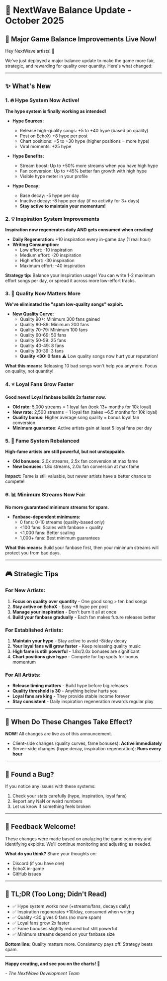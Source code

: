 # 🎵 NextWave Balance Update - October 2025

## 📢 Major Game Balance Improvements Live Now!

Hey NextWave artists! 👋

We've just deployed a major balance update to make the game more fair, strategic, and rewarding for quality over quantity. Here's what changed:

---

## ✨ What's New

### 1. 🔥 Hype System Now Active!
**The hype system is finally working as intended!**

- **Hype Sources:**
  - Release high-quality songs: +5 to +40 hype (based on quality)
  - Post on EchoX: +8 hype per post
  - Chart positions: +5 to +30 hype (higher positions = more hype)
  - Viral moments: +25 hype

- **Hype Benefits:**
  - Stream boost: Up to +50% more streams when you have high hype
  - Fan conversion: Up to +45% better fan growth with high hype
  - Visible hype meter in your profile

- **Hype Decay:**
  - Base decay: -5 hype per day
  - Inactive decay: -8 hype per day (if no activity for 3+ days)
  - **Stay active to maintain your momentum!**

### 2. 💡 Inspiration System Improvements
**Inspiration now regenerates daily AND gets consumed when creating!**

- **Daily Regeneration:** +10 inspiration every in-game day (1 real hour)
- **Writing Consumption:**
  - Low effort: -10 inspiration
  - Medium effort: -20 inspiration
  - High effort: -30 inspiration
  - Maximum effort: -40 inspiration

**Strategy tip:** Balance your inspiration usage! You can write 1-2 maximum effort songs per day, or spread it across more low-effort tracks.

### 3. 🎯 Quality Now Matters More
**We've eliminated the "spam low-quality songs" exploit.**

- **New Quality Curve:**
  - Quality 90+: Minimum 300 fans gained
  - Quality 80-89: Minimum 200 fans
  - Quality 70-79: Minimum 100 fans
  - Quality 60-69: 50 fans
  - Quality 50-59: 25 fans
  - Quality 40-49: 8 fans
  - Quality 30-39: 3 fans
  - **Quality <30: 0 fans** ⚠️ Low quality songs now hurt your reputation!

**What this means:** Releasing 10 bad songs won't help you anymore. Focus on quality, not quantity!

### 4. ⭐ Loyal Fans Grow Faster
**Good news! Loyal fanbase builds 2x faster now.**

- **Old rate:** 5,000 streams = 1 loyal fan (took 13+ months for 10k loyal)
- **New rate:** 2,500 streams = 1 loyal fan (takes ~6.5 months for 10k loyal)
- **Quality bonus:** Higher average song quality = bonus loyal fan conversion
- **Minimum guarantee:** Active artists gain at least 5 loyal fans per day

### 5. 🎪 Fame System Rebalanced
**High-fame artists are still powerful, but not unstoppable.**

- **Old bonuses:** 2.0x streams, 2.5x fan conversion at max fame
- **New bonuses:** 1.8x streams, 2.0x fan conversion at max fame

**Impact:** Fame is still valuable, but newer artists have a better chance to compete!

### 6. 📊 Minimum Streams Now Fair
**No more guaranteed minimum streams for spam.**

- **Fanbase-dependent minimums:**
  - 0 fans: 0-10 streams (quality-based only)
  - <100 fans: Scales with fanbase + quality
  - <1,000 fans: Better scaling
  - 1,000+ fans: Best minimum guarantees

**What this means:** Build your fanbase first, then your minimum streams will protect you from bad days.

---

## 🎮 Strategic Tips

### For New Artists:
1. **Focus on quality over quantity** - One good song > ten bad songs
2. **Stay active on EchoX** - Easy +8 hype per post
3. **Manage your inspiration** - Don't burn it all at once
4. **Build your fanbase gradually** - Each fan makes future releases better

### For Established Artists:
1. **Maintain your hype** - Stay active to avoid -8/day decay
2. **Your loyal fans will grow faster** - Keep releasing quality music
3. **High fame is still powerful** - 1.8x/2.0x bonuses are significant
4. **Chart positions give hype** - Compete for top spots for bonus momentum

### For All Artists:
- **Release timing matters** - Build hype before big releases
- **Quality threshold is 30** - Anything below hurts you
- **Loyal fans are king** - They provide stable income forever
- **Stay consistent** - Daily inspiration regeneration rewards regular play

---

## 📅 When Do These Changes Take Effect?

**NOW!** All changes are live as of this announcement.

- Client-side changes (quality curves, fame bonuses): **Active immediately**
- Server-side changes (hype decay, inspiration regeneration): **Runs every hour**

---

## 🐛 Found a Bug?

If you notice any issues with these systems:
1. Check your stats carefully (hype, inspiration, loyal fans)
2. Report any NaN or weird numbers
3. Let us know if something feels broken

---

## 💬 Feedback Welcome!

These changes were made based on analyzing the game economy and identifying exploits. We'll continue monitoring and adjusting as needed.

**What do you think?** Share your thoughts on:
- Discord (if you have one)
- EchoX in-game
- GitHub issues

---

## 🎯 TL;DR (Too Long; Didn't Read)

- ✅ Hype system works now (+streams/fans, decays daily)
- ✅ Inspiration regenerates +10/day, consumed when writing
- ✅ Quality <30 gives 0 fans (no more spam)
- ✅ Loyal fans grow 2x faster
- ✅ Fame bonuses slightly reduced but still powerful
- ✅ Minimum streams depend on your fanbase size

**Bottom line:** Quality matters more. Consistency pays off. Strategy beats spam.

---

**Happy creating, and see you on the charts! 🎵**

*- The NextWave Development Team*
